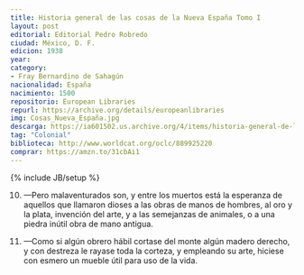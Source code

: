 ```yaml
---
title: Historia general de las cosas de la Nueva España Tomo I
layout: post
editorial: Editorial Pedro Robredo
ciudad: México, D. F.
edicion: 1938
year: 
category:
- Fray Bernardino de Sahagún
nacionalidad: España
nacimiento: 1500 
repositorio: European Libraries
repurl: https://archive.org/details/europeanlibraries
img: Cosas_Nueva_España.jpg
descarga: https://ia601502.us.archive.org/4/items/historia-general-de-las-cosas-de-nueva-espana/Historia%20general%20de%20las%20cosas%20de%20Nueva%20Espa%C3%B1a.pdf
tag: "Colonial"
biblioteca: http://www.worldcat.org/oclc/889925220
comprar: https://amzn.to/31cbAi1
---
```

{% include JB/setup %}

10. —Pero malaventurados son, y entre los muertos está la esperanza de aquellos que llamaron dioses a las obras de manos de hombres, al oro y la plata, invención del arte, y a las semejanzas de animales, o a una piedra inútil obra de mano antigua.

11. —Como si algún obrero hábil cortase del monte algún madero derecho, y con destreza le rayase toda la corteza, y empleando su arte, hiciese con esmero un mueble útil para uso de la vida.
